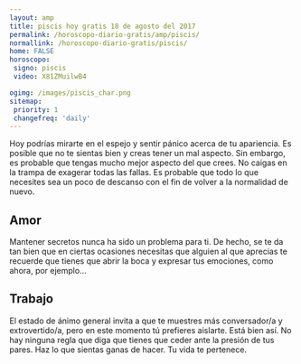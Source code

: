 ```yaml
---
layout: amp
title: piscis hoy gratis 18 de agosto del 2017 
permalink: /horoscopo-diario-gratis/amp/piscis/
normallink: /horoscopo-diario-gratis/piscis/
home: FALSE
horoscopo:
 signo: piscis
 video: X81ZMuilwB4

ogimg: /images/piscis_char.png
sitemap:
 priority: 1
 changefreq: 'daily'
---
```



Hoy podrías mirarte en el espejo y sentir pánico acerca de tu apariencia. Es posible que no te sientas bien y creas tener un mal aspecto. Sin embargo, es probable que tengas mucho mejor aspecto del que crees. No caigas en la trampa de exagerar todas las fallas. Es probable que todo lo que necesites sea un poco de descanso con el fin de volver a la normalidad de nuevo.

## Amor

Mantener secretos nunca ha sido un problema para ti. De hecho, se te da tan bien que en ciertas ocasiones necesitas que alguien al que aprecias te recuerde que tienes que abrir la boca y expresar tus emociones, como ahora, por ejemplo...

## Trabajo

El estado de ánimo general invita a que te muestres más conversador/a y extrovertido/a, pero en este momento tú prefieres aislarte. Está bien así. No hay ninguna regla que diga que tienes que ceder ante la presión de tus pares. Haz lo que sientas ganas de hacer. Tu vida te pertenece.
